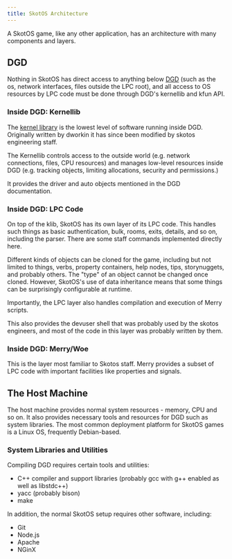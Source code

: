 ```yaml
---
title: SkotOS Architecture
---
```


A SkotOS game, like any other application, has an architecture with many components and layers.

## DGD

Nothing in SkotOS has direct access to anything below [DGD](https://ChatTheatre.github.io/lpc-doc) (such as the os, network interfaces, files outside the LPC root), and all access to OS resources by LPC code must be done through DGD's kernellib and kfun API.

### Inside DGD: Kernellib

The [kernel library](https://ChatTheatre.github.io/kernellib-doc) is the lowest level of software running inside DGD. Originally written by dworkin it has since been modified by skotos engineering staff.

The Kernellib controls access to the outside world (e.g. network connections, files, CPU resources) and manages low-level resources inside DGD (e.g. tracking objects, limiting allocations, security and permissions.)

It provides the driver and auto objects mentioned in the DGD documentation.

### Inside DGD: LPC Code

On top of the klib, SkotOS has its own layer of its LPC code.  This handles such things as basic authentication, bulk, rooms, exits, details, and so on, including the parser.  There are some staff commands implemented directly here.

Different kinds of objects can be cloned for the game, including but not limited to things, verbs, property containers, help nodes, tips, storynuggets, and probably others.  The "type" of an object cannot be changed once cloned.  However, SkotOS's use of data inheritance means that some things can be surprisingly configurable at runtime.

Importantly, the LPC layer also handles compilation and execution of Merry scripts.

This also provides the devuser shell that was probably used by the skotos engineers, and most of the code in this layer was probably written by them.

### Inside DGD: Merry/Woe

This is the layer most familiar to Skotos staff. Merry provides a subset of LPC code with important facilities like properties and signals.

## The Host Machine

The host machine provides normal system resources - memory, CPU and so on. It also provides necessary tools and resources for DGD such as system libraries. The most common deployment platform for SkotOS games is a Linux OS, frequently Debian-based.

### System Libraries and Utilities

Compiling DGD requires certain tools and utilities:

* C++ compiler and support libraries (probably gcc with g++ enabled as well as libstdc++)
* yacc (probably bison)
* make

In addition, the normal SkotOS setup requires other software, including:

* Git
* Node.js
* Apache
* NGinX
